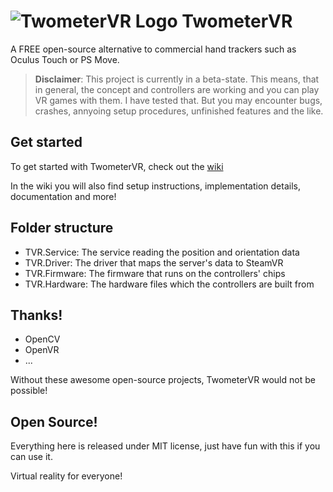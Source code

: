 # ![TwometerVR Logo](https://github.com/Twometer/twometer-vr/blob/master/Artwork/Icon54.png?raw=true) TwometerVR
A FREE open-source alternative to commercial hand trackers such as Oculus Touch or PS Move.

> **Disclaimer**: This project is currently in a beta-state. This means, that in general, the concept and controllers are working and you can play VR games with them. I have tested that. But you may encounter bugs, crashes, annyoing setup procedures, unfinished features and the like.

## Get started
To get started with TwometerVR, check out the [wiki](https://github.com/Twometer/twometer-vr/wiki)

In the wiki you will also find setup instructions, implementation details, documentation and more!

## Folder structure
- TVR.Service:   The service reading the position and orientation data
- TVR.Driver:    The driver that maps the server's data to SteamVR
- TVR.Firmware:  The firmware that runs on the controllers' chips
- TVR.Hardware:  The hardware files which the controllers are built from

## Thanks!
- OpenCV
- OpenVR
- ...

Without these awesome open-source projects, TwometerVR would not be possible!

## Open Source!
Everything here is released under MIT license,
just have fun with this if you can use it.

Virtual reality for everyone!
